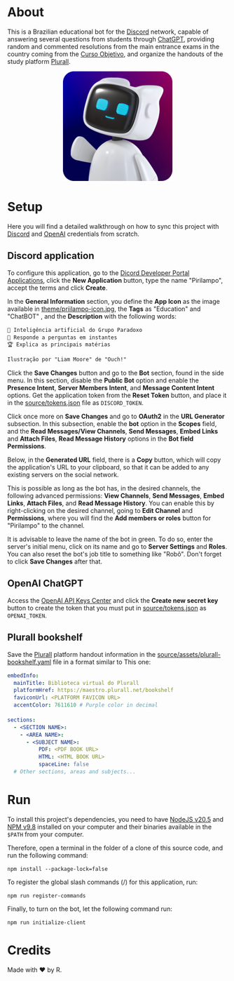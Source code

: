 # About

This is a Brazilian educational bot for the [Discord](https://discord.com) network, capable of answering several questions from students through [ChatGPT](https://chat.openai.com), providing random and commented resolutions from the main entrance exams in the country coming from the [Curso Objetivo](https://www.curso-objetivo.br), and organize the handouts of the study platform [Plurall](https://plurall.net).

<p align="center">
  <img src="./theme/pirilampo-icon-rounded.png" alt="Pirilampo bot image" width="250">
</p>

# Setup

Here you will find a detailed walkthrough on how to sync this project with [Discord](https://discord.com) and [OpenAI](https://openai.com) credentials from scratch.

## Discord application

To configure this application, go to the [Dicord Developer Portal Applications](https://discord.com/developers/applications), click the **New Application** button, type the name "Pirilampo", accept the terms and click **Create**.

In the **General Information** section, you define the **App Icon** as the image available in [theme/priilampo-icon.jpg](./theme/pirilampo-icon.jpg), the **Tags** as "Education" and "ChatBOT" , and the **Description** with the following words:

```txt
🧬 Inteligência artificial do Grupo Paradoxo
🚀 Responde a perguntas em instantes
🏆 Explica as principais matérias

Ilustração por "Liam Moore" de "Ouch!"
```

Click the **Save Changes** button and go to the **Bot** section, found in the side menu. In this section, disable the **Public Bot** option and enable the **Presence Intent**, **Server Members Intent**, and **Message Content Intent** options. Get the application token from the **Reset Token** button, and place it in the [source/tokens.json](./source/tokens.json) file as `DISCORD_TOKEN`.

Click once more on **Save Changes** and go to **OAuth2** in the **URL Generator** subsection. In this subsection, enable the **bot** option in the **Scopes** field, and the **Read Messages/View Channels**, **Send Messages**, **Embed Links** and **Attach Files**, **Read Message History** options in the **Bot field Permissions**.

Below, in the **Generated URL** field, there is a **Copy** button, which will copy the application's URL to your clipboard, so that it can be added to any existing servers on the social network.

This is possible as long as the bot has, in the desired channels, the following advanced permissions: **View Channels**, **Send Messages**, **Embed Links**, **Attach Files**, and **Read Message History**. You can enable this by right-clicking on the desired channel, going to **Edit Channel** and **Permissions**, where you will find the **Add members or roles** button for "Pirilampo" to the channel.

It is advisable to leave the name of the bot in green. To do so, enter the server's initial menu, click on its name and go to **Server Settings** and **Roles**. You can also reset the bot's job title to something like "Robô". Don't forget to click **Save Changes** after that.

## OpenAI ChatGPT

Access the [OpenAI API Keys Center](https://platform.openai.com/account/api-keys) and click the **Create new secret key** button to create the token that you must put in [source/tokens.json](./source/tokens.json) as `OPENAI_TOKEN`.

## Plurall bookshelf

Save the [Plurall](https://plurall.net) platform handout information in the [source/assets/plurall-bookshelf.yaml](./source/assets/plurall-bookshelf.yaml) file in a format similar to This one:

```yaml
embedInfo:
  mainTitle: Biblioteca virtual do Plurall
  platformHref: https://maestro.plurall.net/bookshelf
  faviconUrl: <PLATFORM FAVICON URL>
  accentColor: 7611610 # Purple color in decimal

sections:
  - <SECTION NAME>:
    - <AREA NAME>:
      - <SUBJECT NAME>:
          PDF: <PDF BOOK URL>
          HTML: <HTML BOOK URL>
          spaceLine: false
  # Other sections, areas and subjects...
```

# Run

To install this project's dependencies, you need to have [NodeJS v20.5](https://nodejs.org) and [NPM v9.8](https://www.npmjs.com) installed on your computer and their binaries available in the `$PATH` from your computer.

Therefore, open a terminal in the folder of a clone of this source code, and run the following command:

``` shell
npm install --package-lock=false
```

To register the global slash commands (/) for this application, run:

``` shell
npm run register-commands
```

Finally, to turn on the bot, let the following command run:

``` shell
npm run initialize-client
```

# Credits

Made with ❤️ by R.